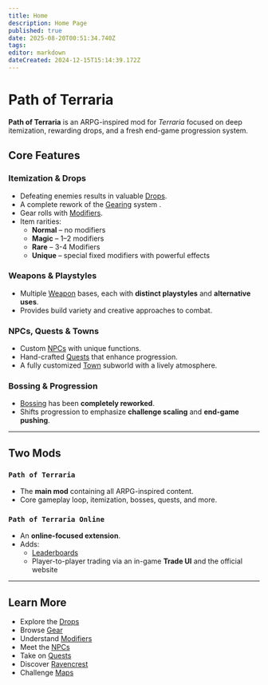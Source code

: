 ```yaml
---
title: Home
description: Home Page
published: true
date: 2025-08-20T00:51:34.740Z
tags: 
editor: markdown
dateCreated: 2024-12-15T15:14:39.172Z
---
```


# Path of Terraria

**Path of Terraria** is an ARPG-inspired mod for *Terraria* focused on deep itemization, rewarding drops, and a fresh end-game progression system.

## Core Features

### Itemization & Drops
- Defeating enemies results in valuable [Drops](/Drops).
- A complete rework of the [Gearing](/Gear) system .
- Gear rolls with [Modifiers](/Mechanics/Modifiers).
- Item rarities:  
  - **Normal** – no modifiers  
  - **Magic** – 1–2 modifiers  
  - **Rare** – 3-4 Modifiers
  - **Unique** – special fixed modifiers with powerful effects  

### Weapons & Playstyles
- Multiple [Weapon](https://wiki.pathofterraria.com/en/Gear) bases, each with **distinct playstyles** and **alternative uses**.
- Provides build variety and creative approaches to combat.

### NPCs, Quests & Towns
- Custom [NPCs](/npcs) with unique functions.
- Hand-crafted [Quests](/Quests) that enhance progression.  
- A fully customized [Town](/Towns) subworld with a lively atmosphere.

### Bossing & Progression
- [Bossing](/Bossing) has been **completely reworked**.  
- Shifts progression to emphasize **challenge scaling** and **end-game pushing**.

---

## Two Mods

### `Path of Terraria`
- The **main mod** containing all ARPG-inspired content.  
- Core gameplay loop, itemization, bosses, quests, and more.

### `Path of Terraria Online`
- An **online-focused extension**.  
- Adds:  
  - [Leaderboards](/Leaderboards)  
  - Player-to-player trading via an in-game **Trade UI** and the official website  

---

## Learn More
- Explore the [Drops](/Drops)  
- Browse [Gear](/Gear)  
- Understand [Modifiers](/Mechanics/Modifiers)  
- Meet the [NPCs](/npcs)  
- Take on [Quests](/Quests)  
- Discover [Ravencrest](/Towns)  
- Challenge [Maps](/Endgame/Mapping)  


